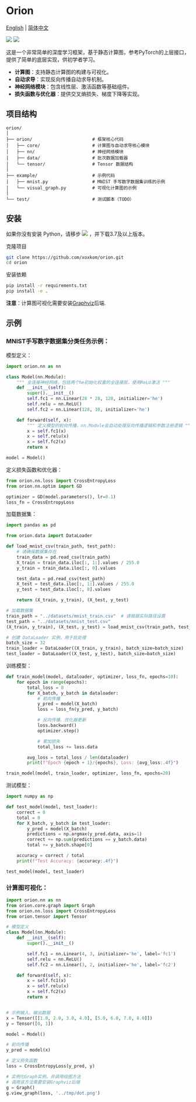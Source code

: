 # Orion

[English](README.md) | [简体中文](README_zh.md)

[![](https://img.shields.io/badge/Orion-Demo-brightgreen)](https://github.com/xoxkom/Orion) [![](https://img.shields.io/badge/Python-v3.7-blue)](https://www.python.org/downloads/release/python-370/)

这是一个非常简单的深度学习框架，基于静态计算图，参考PyTorch的上层接口，提供了简单的底层实现，供初学者学习。

- **计算图**：支持静态计算图的构建与可视化。
- **自动求导**：实现反向传播自动求导机制。
- **神经网络模块**：包含线性层、激活函数等基础组件。
- **损失函数与优化器**：提供交叉熵损失、梯度下降等实现。

## 项目结构

```angular2html
orion/
│
├── orion/                       # 框架核心代码
│   ├── core/                    # 计算图与自动求导核心模块
│   ├── nn/                      # 神经网络模块
│   ├── data/                    # 批次数据加载器
│   └── tensor/                  # Tensor 数据结构
│
├── example/                     # 示例代码
│   ├── mnist.py                 # MNIST 手写数字数据集训练的示例
│   └── visual_graph.py          # 可视化计算图的示例
│
└── test/                        # 测试脚本（TODO）
```

## 安装

如果你没有安装 Python，请移步 [![](https://img.shields.io/badge/Python-yellow)](https://www.python.org/) ，并下载3.7及以上版本。

克隆项目

```bash
git clone https://github.com/xoxkom/orion.git
cd orion
```

安装依赖

```bash
pip install -r requirements.txt
pip install -e .
```

**注意**：计算图可视化需要安装[Graphviz](https://graphviz.org/download/)后端.

## 示例

### MNIST手写数字数据集分类任务示例：

模型定义：

```python
import orion.nn as nn

class Model(nn.Module):
    """ 全连接神经网络，包括两个he初始化权重的全连接层，使用ReLU激活 """
    def __init__(self):
        super().__init__()
        self.fc1 = nn.Linear(28 * 28, 128, initializer='he')
        self.relu = nn.ReLU()
        self.fc2 = nn.Linear(128, 10, initializer='he')

    def forward(self, x):
        """ 定义模型的前向传播，nn.Module会自动处理反向传播逻辑和参数注册逻辑 """
        x = self.fc1(x)
        x = self.relu(x)
        x = self.fc2(x)
        return x

model = Model()
```

定义损失函数和优化器：

```python
from orion.nn.loss import CrossEntropyLoss
from orion.nn.optim import GD

optimizer = GD(model.parameters(), lr=0.1)
loss_fn = CrossEntropyLoss
```

加载数据集：
```python
import pandas as pd

from orion.data import DataLoader

def load_mnist_csv(train_path, test_path):
    # 请确保数据集存在
    train_data = pd.read_csv(train_path)
    X_train = train_data.iloc[:, 1:].values / 255.0
    y_train = train_data.iloc[:, 0].values

    test_data = pd.read_csv(test_path)
    X_test = test_data.iloc[:, 1:].values / 255.0
    y_test = test_data.iloc[:, 0].values

    return (X_train, y_train), (X_test, y_test)

# 加载数据集
train_path = "../datasets/mnist_train.csv"  # 请根据实际路径设置
test_path = "../datasets/mnist_test.csv"
(X_train, y_train), (X_test, y_test) = load_mnist_csv(train_path, test_path)

# 创建 DataLoader 实例，用于批处理
batch_size = 32
train_loader = DataLoader((X_train, y_train), batch_size=batch_size)
test_loader = DataLoader((X_test, y_test), batch_size=batch_size)
```

训练模型：

```python
def train_model(model, dataloader, optimizer, loss_fn, epochs=10):
    for epoch in range(epochs):
        total_loss = 0
        for X_batch, y_batch in dataloader:
            # 前向传播
            y_pred = model(X_batch)
            loss = loss_fn(y_pred, y_batch)

            # 反向传播、优化器更新
            loss.backward()
            optimizer.step()

            # 累加损失
            total_loss += loss.data

        avg_loss = total_loss / len(dataloader)
        print(f"Epoch {epoch + 1}/{epochs}, Loss: {avg_loss:.4f}")

train_model(model, train_loader, optimizer, loss_fn, epochs=20)
```

测试模型：

```python
import numpy as np

def test_model(model, test_loader):
    correct = 0
    total = 0
    for X_batch, y_batch in test_loader:
        y_pred = model(X_batch)
        predictions = np.argmax(y_pred.data, axis=1)
        correct += np.sum(predictions == y_batch.data)
        total += y_batch.shape[0]

    accuracy = correct / total
    print(f"Test Accuracy: {accuracy:.4f}")

test_model(model, test_loader)
```

### 计算图可视化：

```python
import orion.nn as nn
from orion.core.graph import Graph
from orion.nn.loss import CrossEntropyLoss
from orion.tensor import Tensor

# 模型定义
class Model(nn.Module):
    def __init__(self):
        super().__init__()

        self.fc1 = nn.Linear(4, 3, initializer='he', label='fc1')
        self.relu = nn.ReLU()
        self.fc2 = nn.Linear(3, 2, initializer='he', label='fc2')

    def forward(self, x):
        x = self.fc1(x)
        x = self.relu(x)
        x = self.fc2(x)
        return x


# 示例输入、输出数据
x = Tensor([[1.0, 2.0, 3.0, 4.0], [5.0, 6.0, 7.0, 8.0]])
y = Tensor([0, 1])

model = Model()

# 前向传播
y_pred = model(x)

# 定义损失函数
loss = CrossEntropyLoss(y_pred, y)

# 实例化Graph实例，并调用绘图方法
# 调用该方法需要安装Graphviz后端
g = Graph()
g.view_graph(loss, '../tmp/dot.png')
```